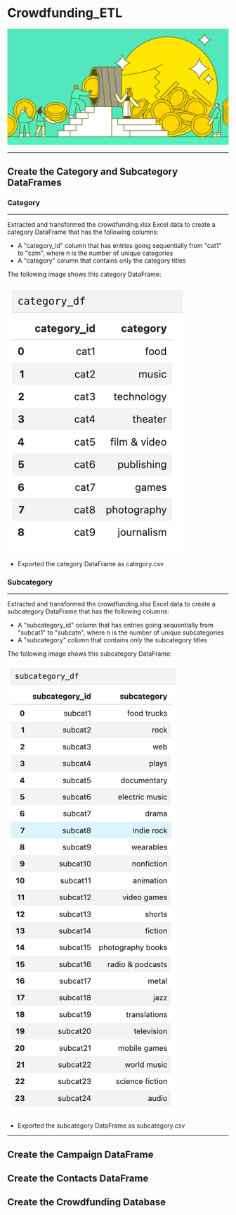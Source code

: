 # Crowdfunding_ETL

![crowdfunding](https://github.com/epsilonite/Crowdfunding_ETL/blob/main/images/crowdfunding.webp)

---

## Create the Category and Subcategory DataFrames

### Category 
---
Extracted and transformed the crowdfunding.xlsx Excel data to create a category DataFrame that has the following columns:
  - A "category_id" column that has entries going sequentially from "cat1" to "catn", where n is the number of unique categories
  - A "category" column that contains only the category titles

The following image shows this category DataFrame:

![category](https://github.com/epsilonite/Crowdfunding_ETL/blob/main/images/category.png)

  - Exported the category DataFrame as category.csv

### Subcategory
---
Extracted and transformed the crowdfunding.xlsx Excel data to create a subcategory DataFrame that has the following columns:
  - A "subcategory_id" column that has entries going sequentially from "subcat1" to "subcatn", where n is the number of unique subcategories
  - A "subcategory" column that contains only the subcategory titles

The following image shows this subcategory DataFrame:

![subcategory](https://github.com/epsilonite/Crowdfunding_ETL/blob/main/images/subcatgeory.png)

  - Exported the subcategory DataFrame as subcategory.csv

---

## Create the Campaign DataFrame
## Create the Contacts DataFrame
## Create the Crowdfunding Database

